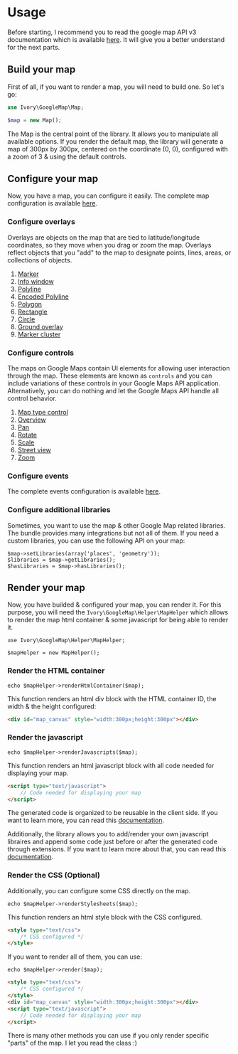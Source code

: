 # Usage

Before starting, I recommend you to read the google map API v3 documentation which is available
[here](http://code.google.com/apis/maps/documentation/javascript/reference.html). It will give you a better understand
for the next parts.

## Build your map

First of all, if you want to render a map, you will need to build one. So let's go:

``` php
use Ivory\GoogleMap\Map;

$map = new Map();
```

The Map is the central point of the library. It allows you to manipulate all available options. If you render the
default map, the library will generate a map of 300px by 300px, centered on the coordinate (0, 0), configured with a
zoom of 3 & using the default controls.

## Configure your map

Now, you have a map, you can configure it easily. The complete map configuration is available
[here](http://github.com/egeloen/ivory-google-map/blob/master/doc/usage/map.md).

### Configure overlays

Overlays are objects on the map that are tied to latitude/longitude coordinates, so they move when you drag or zoom
the map. Overlays reflect objects that you "add" to the map to designate points, lines, areas, or collections of
objects.

 1. [Marker](http://github.com/egeloen/ivory-google-map/blob/master/doc/usage/overlays/marker.md)
 2. [Info window](http://github.com/egeloen/ivory-google-map/blob/master/doc/usage/overlays/info_window.md)
 3. [Polyline](http://github.com/egeloen/ivory-google-map/blob/master/doc/usage/overlays/polyline.md)
 4. [Encoded Polyline](http://github.com/egeloen/ivory-google-map/blob/master/doc/usage/overlays/encoded_polyline.md)
 5. [Polygon](http://github.com/egeloen/ivory-google-map/blob/master/doc/usage/overlays/polygon.md)
 6. [Rectangle](http://github.com/egeloen/ivory-google-map/blob/master/doc/usage/overlays/rectangle.md)
 7. [Circle](http://github.com/egeloen/ivory-google-map/blob/master/doc/usage/overlays/circle.md)
 8. [Ground overlay](http://github.com/egeloen/ivory-google-map/blob/master/doc/usage/overlays/ground_overlay.md)
 9. [Marker cluster](http://github.com/egeloen/ivory-google-map/blob/master/doc/usage/overlays/marker_cluster.md)

### Configure controls

The maps on Google Maps contain UI elements for allowing user interaction through the map. These elements are known as
``controls`` and you can include variations of these controls in your Google Maps API application. Alternatively, you
can do nothing and let the Google Maps API handle all control behavior.

 1. [Map type control](http://github.com/egeloen/ivory-google-map/blob/master/doc/usage/controls/map_type.md)
 2. [Overview](http://github.com/egeloen/ivory-google-map/blob/master/doc/usage/controls/overview.md)
 3. [Pan](http://github.com/egeloen/ivory-google-map/blob/master/doc/usage/controls/pan.md)
 4. [Rotate](http://github.com/egeloen/ivory-google-map/blob/master/doc/usage/controls/rotate.md)
 5. [Scale](http://github.com/egeloen/ivory-google-map/blob/master/doc/usage/controls/scale.md)
 6. [Street view](http://github.com/egeloen/ivory-google-map/blob/master/doc/usage/controls/street_view.md)
 7. [Zoom](http://github.com/egeloen/ivory-google-map/blob/master/doc/usage/controls/zoom.md)

### Configure events

The complete events configuration is available
[here](http://github.com/egeloen/ivory-google-map/blob/master/doc/usage/events.md).

### Configure additional libraries

Sometimes, you want to use the map & other Google Map related libraries. The bundle provides many integrations but not
all of them. If you need a custom libraries, you can use the following API on your map:

```
$map->setLibraries(array('places', 'geometry'));
$libraries = $map->getLibraries();
$hasLibraries = $map->hasLibraries();
```

## Render your map

Now, you have builded & configured your map, you can render it. For this purpose, you will need the
`Ivory\GoogleMap\Helper\MapHelper` which allows to render the map html container & some javascript for being
able to render it.

```
use Ivory\GoogleMap\Helper\MapHelper;

$mapHelper = new MapHelper();
```

### Render the HTML container

```
echo $mapHelper->renderHtmlContainer($map);
```

This function renders an html div block with the HTML container ID, the width & the height configured:

``` html
<div id="map_canvas" style="width:300px;height:300px"></div>
```

### Render the javascript

```
echo $mapHelper->renderJavascripts($map);
```

This function renders an html javascript block with all code needed for displaying your map.

``` html
<script type="text/javascript">
    // Code needed for displaying your map
</script>
```

The generated code is organized to be reusable in the client side. If you want to learn more, you can read this
[documentation](http://github.com/egeloen/ivory-google-map/blob/master/doc/usage/helper/container.md).

Additionally, the library allows you to add/render your own javascript libraires and append some code just before or
after the generated code through extensions. If you want to learn more about that, you can read this
[documentation](http://github.com/egeloen/ivory-google-map/blob/master/doc/usage/helper/extension.md).

### Render the CSS (Optional)

Additionally, you can configure some CSS directly on the map.

```
echo $mapHelper->renderStylesheets($map);
```

This function renders an html style block with the CSS configured.

``` html
<style type="text/css">
    /* CSS configured */
</style>
```

If you want to render all of them, you can use:

```
echo $mapHelper->render($map);
```

``` html
<style type="text/css">
    /* CSS configured */
</style>
<div id="map_canvas" style="width:300px;height:300px"></div>
<script type="text/javascript">
    // Code needed for displaying your map
</script>
```

There is many other methods you can use if you only render specific "parts" of the map. I let you read the class :)
